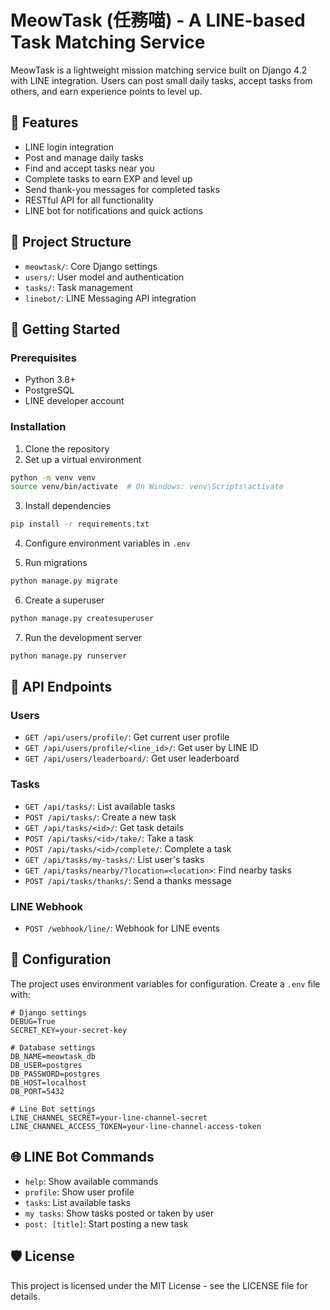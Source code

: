 # MeowTask (任務喵) - A LINE-based Task Matching Service

MeowTask is a lightweight mission matching service built on Django 4.2 with LINE integration. Users can post small daily tasks, accept tasks from others, and earn experience points to level up.

## 🌟 Features

- LINE login integration
- Post and manage daily tasks
- Find and accept tasks near you
- Complete tasks to earn EXP and level up
- Send thank-you messages for completed tasks
- RESTful API for all functionality
- LINE bot for notifications and quick actions

## 🧱 Project Structure

- `meowtask/`: Core Django settings
- `users/`: User model and authentication
- `tasks/`: Task management
- `linebot/`: LINE Messaging API integration

## 🚀 Getting Started

### Prerequisites

- Python 3.8+
- PostgreSQL
- LINE developer account

### Installation

1. Clone the repository
2. Set up a virtual environment

```bash
python -m venv venv
source venv/bin/activate  # On Windows: venv\Scripts\activate
```

3. Install dependencies

```bash
pip install -r requirements.txt
```

4. Configure environment variables in `.env`

5. Run migrations

```bash
python manage.py migrate
```

6. Create a superuser

```bash
python manage.py createsuperuser
```

7. Run the development server

```bash
python manage.py runserver
```

## 🧪 API Endpoints

### Users

- `GET /api/users/profile/`: Get current user profile
- `GET /api/users/profile/<line_id>/`: Get user by LINE ID
- `GET /api/users/leaderboard/`: Get user leaderboard

### Tasks

- `GET /api/tasks/`: List available tasks
- `POST /api/tasks/`: Create a new task
- `GET /api/tasks/<id>/`: Get task details
- `POST /api/tasks/<id>/take/`: Take a task
- `POST /api/tasks/<id>/complete/`: Complete a task
- `GET /api/tasks/my-tasks/`: List user's tasks
- `GET /api/tasks/nearby/?location=<location>`: Find nearby tasks
- `POST /api/tasks/thanks/`: Send a thanks message

### LINE Webhook

- `POST /webhook/line/`: Webhook for LINE events

## 🔧 Configuration

The project uses environment variables for configuration. Create a `.env` file with:

```
# Django settings
DEBUG=True
SECRET_KEY=your-secret-key

# Database settings
DB_NAME=meowtask_db
DB_USER=postgres
DB_PASSWORD=postgres
DB_HOST=localhost
DB_PORT=5432

# Line Bot settings
LINE_CHANNEL_SECRET=your-line-channel-secret
LINE_CHANNEL_ACCESS_TOKEN=your-line-channel-access-token
```

## 🌐 LINE Bot Commands

- `help`: Show available commands
- `profile`: Show user profile
- `tasks`: List available tasks
- `my tasks`: Show tasks posted or taken by user
- `post: [title]`: Start posting a new task

## 🛡️ License

This project is licensed under the MIT License - see the LICENSE file for details.